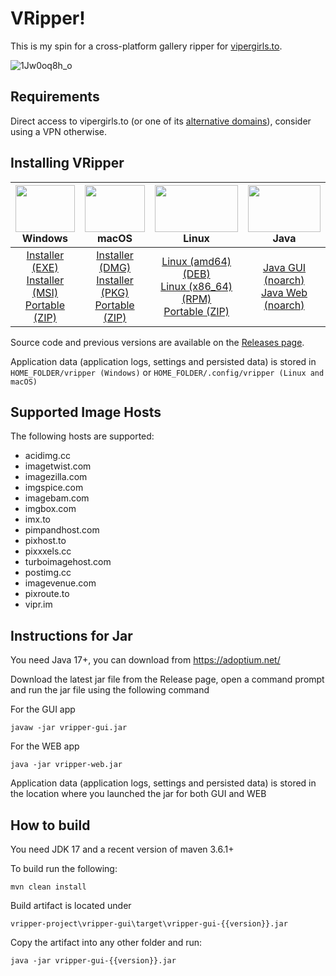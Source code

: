 # VRipper!

This is my spin for a cross-platform gallery ripper for [vipergirls.to](https://vipergirls.to).


![1Jw0oq8h_o](https://github.com/UncleRoger33/vripper-project/assets/66418211/80b44389-7620-4e05-8696-4b62fa626b1b)


## Requirements
Direct access to vipergirls.to (or one of its [alternative domains](https://vipergirls.to/threads/5887340)), consider using a VPN otherwise.

## Installing VRipper

<img src="https://github.com/stashapp/stash/raw/develop/docs/readme_assets/windows_logo.svg" width="100%" height="75"> Windows | <img src="https://github.com/stashapp/stash/raw/develop/docs/readme_assets/mac_logo.svg" width="100%" height="75"> macOS | <img src="https://github.com/stashapp/stash/raw/develop/docs/readme_assets/linux_logo.svg" width="100%" height="75"> Linux  | <img src="https://images.vexels.com/media/users/3/166401/isolated/preview/b82aa7ac3f736dd78570dd3fa3fa9e24-java-programming-language-icon-by-vexels.png" width="100%" height="75"> Java
:---:|:---:|:---:|:---:
[Installer (EXE)](https://github.com/death-claw/vripper-project/releases/download/5.3.0/vripper-windows-installer-5.3.0.exe) <br /> [Installer (MSI)](https://github.com/death-claw/vripper-project/releases/download/5.3.0/vripper-windows-installer-5.3.0.msi) <br /> [Portable (ZIP)](https://github.com/death-claw/vripper-project/releases/download/5.3.0/vripper-windows-portable-5.3.0.zip) | [Installer (DMG)](https://github.com/death-claw/vripper-project/releases/download/5.3.0/vripper-macos-5.3.0.dmg) <br /> [Installer (PKG)](https://github.com/death-claw/vripper-project/releases/download/5.3.0/vripper-macos-5.3.0.pkg) <br /> [Portable (ZIP)](https://github.com/death-claw/vripper-project/releases/download/5.3.0/vripper-macos-portable-5.3.0.zip)  | [Linux (amd64) (DEB)](https://github.com/death-claw/vripper-project/releases/download/5.3.0/vripper-linux-5.3.0_amd64.deb) <br /> [Linux (x86_64) (RPM)](https://github.com/death-claw/vripper-project/releases/download/5.3.0/vripper-linux-5.3.0.x86_64.rpm) <br /> [Portable (ZIP)](https://github.com/death-claw/vripper-project/releases/download/5.3.0/vripper-linux-portable-5.3.0.zip) | [Java GUI (noarch)](https://github.com/death-claw/vripper-project/releases/download/5.3.0/vripper-noarch-gui-5.3.0.jar) <br /> [Java Web (noarch)](https://github.com/death-claw/vripper-project/releases/download/5.3.0/vripper-noarch-web-5.3.0.jar)

Source code and previous versions are available on the [Releases page](https://github.com/death-claw/vripper-project/releases).  

Application data (application logs, settings and persisted data) is stored in `HOME_FOLDER/vripper (Windows)` or `HOME_FOLDER/.config/vripper (Linux and macOS)`


## Supported Image Hosts
The following hosts are supported:
* acidimg.cc  
* imagetwist.com  
* imagezilla.com  
* imgspice.com  
* imagebam.com  
* imgbox.com  
* imx.to  
* pimpandhost.com  
* pixhost.to  
* pixxxels.cc  
* turboimagehost.com  
* postimg.cc  
* imagevenue.com  
* pixroute.to  
* vipr.im  

## Instructions for Jar
You need Java 17+, you can download from https://adoptium.net/

Download the latest jar file from the Release page, open a command prompt and run the jar file using the following command

For the GUI app

    javaw -jar vripper-gui.jar

For the WEB app

    java -jar vripper-web.jar

Application data (application logs, settings and persisted data) is stored in the location where you launched the jar for both GUI and WEB


## How to build

You need JDK 17 and a recent version of maven 3.6.1+

To build run the following:

    mvn clean install

Build artifact is located under

    vripper-project\vripper-gui\target\vripper-gui-{{version}}.jar

Copy the artifact into any other folder and run:

    java -jar vripper-gui-{{version}}.jar
